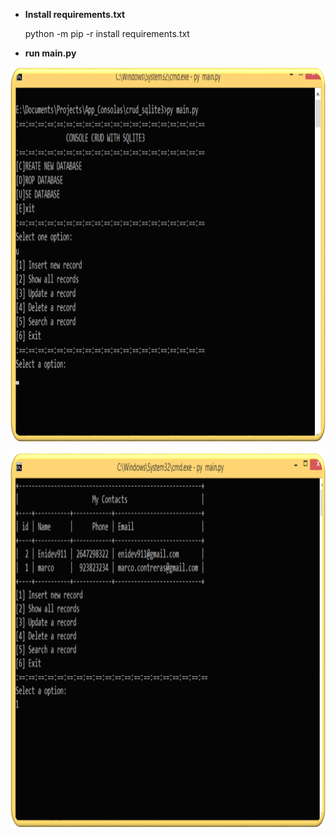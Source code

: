 - **Install requirements.txt** 

  python -m pip -r install requirements.txt  
  
- **run main.py** 

<p align="center">
  <img src="img/01.png" alt="calculator photo" width="800" height="600"/>
</p>

<p align="center">
  <img src="img/02.png" alt="calculator photo" width="800" height="600"/>
</p>
